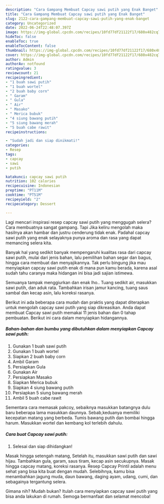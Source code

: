 ```yaml
---
description: "Cara Gampang Membuat Capcay sawi putih yang Enak Banget"
title: "Cara Gampang Membuat Capcay sawi putih yang Enak Banget"
slug: 2122-cara-gampang-membuat-capcay-sawi-putih-yang-enak-banget
category: Uncategorized
date: 2022-06-24T22:48:07.397Z
image: https://img-global.cpcdn.com/recipes/10fd77df21122f17/680x482cq70/capcay-sawi-putih-foto-resep-utama.jpg
hideToc: false
enableToc: true
enableTocContent: false
thumbnail: https://img-global.cpcdn.com/recipes/10fd77df21122f17/680x482cq70/capcay-sawi-putih-foto-resep-utama.jpg
cover: https://img-global.cpcdn.com/recipes/10fd77df21122f17/680x482cq70/capcay-sawi-putih-foto-resep-utama.jpg
author: Admin
authorAv: notfound
ratingvalue: 3
reviewcount: 21
recipeingredient:
- "1 buah sawi putih"
- "1 buah wortel"
- "2 buah baby corn"
- " Garam"
- " Gula"
- " Air"
- " Masako"
- " Merica bubuk"
- "4 siung bawang putih"
- "5 siung bawang merah"
- "5 buah cabe rawit"
recipeinstructions:

- "Sudah jadi dan siap dinikmati!"
categories:
- Resep
tags:
- capcay
- sawi
- putih

katakunci: capcay sawi putih 
nutrition: 102 calories
recipecuisine: Indonesian
preptime: "PT11M"
cooktime: "PT51M"
recipeyield: "2"
recipecategory: Dessert

---
```



Lagi mencari inspirasi resep capcay sawi putih yang menggugah selera? Cara membuatnya sangat gampang. Tapi Jika keliru mengolah maka hasilnya akan hambar dan justru cenderung tidak enak. Padahal capcay sawi putih yang enak selayaknya punya aroma dan rasa yang dapat memancing selera kita.


Banyak hal yang sedikit banyak mempengaruhi kualitas rasa dari capcay sawi putih, mulai dari jenis bahan, lalu pemilihan bahan segar dan bagus, hingga cara membuat dan menyajikannya. Tak perlu bingung jika mau menyiapkan capcay sawi putih enak di mana pun kamu berada, karena asal sudah tahu caranya maka hidangan ini bisa jadi sajian istimewa.

Semuanya tampak menggiurkan dan enak lho.. Tuang sedikit air, masukkan sawi putih, dan aduk rata. Tambahkan irisan jamur kancing, tuang saus sambal dan kecap asin, lalu koreksi rasanya.


Berikut ini ada beberapa cara mudah dan praktis yang dapat diterapkan untuk mengolah capcay sawi putih yang siap dikreasikan. Anda dapat membuat Capcay sawi putih memakai 11 jenis bahan dan 0 tahap pembuatan. Berikut ini cara dalam menyiapkan hidangannya.

<!--inarticleads1-->

##### Bahan-bahan dan bumbu yang dibutuhkan dalam menyiapkan Capcay sawi putih:

1. Gunakan 1 buah sawi putih
1. Gunakan 1 buah wortel
1. Siapkan 2 buah baby corn
1. Ambil  Garam
1. Persiapkan  Gula
1. Gunakan  Air
1. Persiapkan  Masako
1. Siapkan  Merica bubuk
1. Siapkan 4 siung bawang putih
1. Persiapkan 5 siung bawang merah
1. Ambil 5 buah cabe rawit


Sementara cara memasak pakcoy, sebaiknya masukkan batangnya dulu baru beberapa lama masukkan daunnya. Sebab,keduanya memiliki kecepatan matang yang berbeda. Tumis bawang putih dan bombai hingga harum. Masukkan wortel dan kembang kol terlebih dahulu. 

<!--inarticleads2-->

##### Cara buat Capcay sawi putih:


1. Selesai dan siap dihidangkan!

Masak hingga setengah matang, Setelah itu, masukkan sawi putih dan sawi hijau. Tambahkan gula, garam, saus tiram, kecap asin secukupnya. Masak hingga capcay matang, koreksi rasanya. Resep Capcay Printil adalah menu sehat yang bisa kita buat dengan mudah. Selebihnya, kamu bisa menambahkan jagung muda, daun bawang, daging ayam, udang, cumi, dan sebagainya tergantung selera. 

Gimana nih? Mudah bukan? Itulah cara menyiapkan capcay sawi putih yang bisa anda lakukan di rumah. Semoga bermanfaat dan selamat mencoba!
